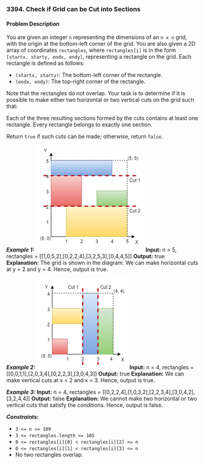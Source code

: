### 3394. Check if Grid can be Cut into Sections

#### Problem Description

You are given an integer `n` representing the dimensions of an `n x n` grid, with the origin at the bottom-left corner of the grid. You are also given a 2D array of coordinates `rectangles`, where `rectangles[i]` is in the form `[startx, starty, endx, endy]`, representing a rectangle on the grid. Each rectangle is defined as follows:
- `(startx, starty)`: The bottom-left corner of the rectangle.
- `(endx, endy)`: The top-right corner of the rectangle.

Note that the rectangles do not overlap. Your task is to determine if it is possible to make either two horizontal or two vertical cuts on the grid such that:

Each of the three resulting sections formed by the cuts contains at least one rectangle.
Every rectangle belongs to exactly one section.

Return `true` if such cuts can be made; otherwise, return `false`.

***Example 1:*** 
![alt text](image.png)
**Input:**  n = 5, rectangles = [[1,0,5,2],[0,2,2,4],[3,2,5,3],[0,4,4,5]]
**Output:**  true
**Explanation:**
The grid is shown in the diagram. We can make horizontal cuts at y = 2 and y = 4. Hence, output is true.

***Example 2:*** 
![alt text](image-1.png)
**Input:**  n = 4, rectangles = [[0,0,1,1],[2,0,3,4],[0,2,2,3],[3,0,4,3]]
**Output:**  true
**Explanation:**
We can make vertical cuts at x = 2 and x = 3. Hence, output is true.

***Example 3:*** 
**Input:**  n = 4, rectangles = [[0,2,2,4],[1,0,3,2],[2,2,3,4],[3,0,4,2],[3,2,4,4]]
**Output:**  false
**Explanation:**
We cannot make two horizontal or two vertical cuts that satisfy the conditions. Hence, output is false.

***Constraints:*** 
- `3 <= n <= 109`
- `3 <= rectangles.length <= 105`
- `0 <= rectangles[i][0] < rectangles[i][2] <= n`
- `0 <= rectangles[i][1] < rectangles[i][3] <= n`
- No two rectangles overlap.
